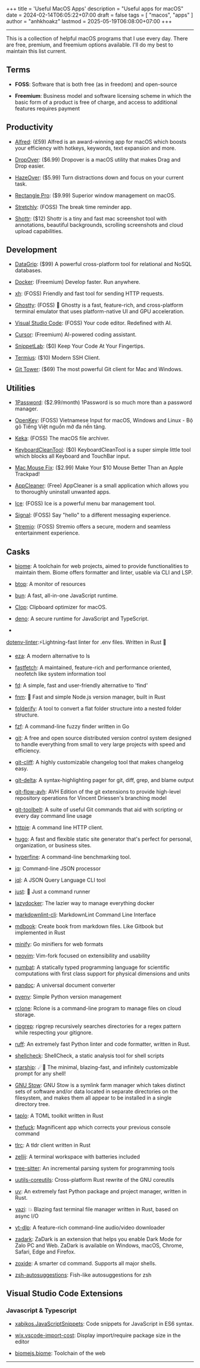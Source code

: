 +++
title = 'Useful MacOS Apps'
description = "Useful apps for macOS"
date = 2024-02-14T06:05:22+07:00
draft = false
tags = [ "macos", "apps" ]
author = "anhkhoakz"
lastmod = 2025-05-19T06:08:00+07:00
+++

---

This is a collection of helpful macOS programs that I use every day. There are
free, premium, and freemium options available. I'll do my best to maintain this
list current.

## Terms

- **FOSS**: Software that is both free (as in freedom) and open-source

- **Freemium**: Business model and software licensing scheme in which the basic
form of a product is free of charge, and access to additional features requires
payment

## Productivity

- [Alfred](https://www.alfredapp.com/): (£59) Alfred is an award-winning app for
macOS which boosts your efficiency with hotkeys, keywords, text expansion and
more.

- [DropOver](https://dropoverapp.com/): ($6.99) Dropover is a macOS utility that
makes Drag and Drop easier.

- [HazeOver](https://hazeover.com/): ($5.99) Turn distractions down and focus on
your current task.

- [Rectangle Pro](https://rectangleapp.com/pro): ($9.99) Superior window
management on macOS.

- [Stretchly](https://github.com/hovancik/stretchly): (FOSS) The break time
reminder app.

- [Shottr](https://shottr.cc/): ($12) Shottr is a tiny and fast mac screenshot
tool with annotations, beautiful backgrounds, scrolling screenshots and cloud
upload capabilities.

## Development

- [DataGrip](https://www.jetbrains.com/datagrip/): ($99) A powerful
cross-platform tool for relational and NoSQL databases.

- [Docker](https://www.docker.com/): (Freemium) Develop faster. Run anywhere.

- [xh](https://github.com/ducaale/xh): (FOSS) Friendly and fast tool for sending
HTTP requests.

- [Ghostty](https://github.com/ghostty-org/ghostty): (FOSS) 👻 Ghostty is a fast,
feature-rich, and cross-platform terminal emulator that uses platform-native UI
and GPU acceleration.

- [Visual Studio Code](https://code.visualstudio.com/): (FOSS) Your code editor.
Redefined with AI.

- [Cursor](https://www.cursor.com/): (Freemium) AI-powered coding assistant.

- [SnippetLab](https://www.renfei.org/snippets-lab/): ($0) Keep Your Code At
Your Fingertips.

- [Termius](https://termius.com/): ($10) Modern SSH Client.

- [Git Tower](https://www.git-tower.com/pricing/mac): ($69) The most powerful
Git client for Mac and Windows.

## Utilities

- [1Password](https://1password.com/): ($2.99/month) 1Password is so much more
than a password manager.

- [OpenKey](https://github.com/tuyenvm/OpenKey): (FOSS) Vietnamese Input for
macOS, Windows and Linux - Bộ gõ Tiếng Việt nguồn mở đa nền tảng.

- [Keka](https://github.com/aonez/Keka): (FOSS) The macOS file archiver.

- [KeyboardCleanTool](https://folivora.ai/keyboardcleantool): ($0)
KeyboardCleanTool is a super simple little tool which blocks all Keyboard and
TouchBar input.

- [Mac Mouse Fix](https://macmousefix.com/): ($2.99) Make Your $10 Mouse Better
Than an Apple Trackpad!

- [AppCleaner](https://freemacsoft.net/appcleaner/): (Free) AppCleaner is a
small application which allows you to thoroughly uninstall unwanted apps.

- [Ice](https://github.com/jordanbaird/Ice): (FOSS) Ice is a powerful menu bar
management tool.

- [Signal](https://signal.org/): (FOSS) Say "hello" to a different messaging
experience.

- [Stremio](https://www.stremio.com/): (FOSS) Stremio offers a secure, modern
and seamless entertainment experience.

## Casks

- [biome](https://github.com/biomejs/biome): A toolchain for web projects, aimed
to provide functionalities to maintain them. Biome offers formatter and linter,
usable via CLI and LSP.

- [btop](https://github.com/aristocratos/btop): A monitor of resources

- [bun](https://bun.sh/): A fast, all-in-one JavaScript runtime.

- [Clop](https://github.com/FuzzyIdeas/Clop): Clipboard optimizer for macOS.

- [deno](https://deno.com/): A secure runtime for JavaScript and TypeScript.

-

[dotenv-linter](https://github.com/dotenv-linter/dotenv-linter):⚡️Lightning-fast
linter for .env files. Written in Rust 🦀

- [eza](https://github.com/eza-community/eza): A modern alternative to ls

- [fastfetch](https://github.com/fastfetch-cli/fastfetch): A maintained,
feature-rich and performance oriented, neofetch like system information tool

- [fd](https://github.com/sharkdp/fd): A simple, fast and user-friendly
alternative to 'find'

- [fnm](https://github.com/Schniz/fnm): 🚀 Fast and simple Node.js version
manager, built in Rust

- [folderify](https://github.com/lindenlab/folderify): A tool to convert a flat
folder structure into a nested folder structure.

- [fzf](https://github.com/junegunn/fzf): A command-line fuzzy finder written in
Go

- [git](https://git-scm.com/): A free and open source distributed version
control system designed to handle everything from small to very large projects
with speed and efficiency.

- [git-cliff](https://github.com/orhun/git-cliff): A highly customizable
changelog tool that makes changelog easy.

- [git-delta](https://github.com/dandavison/delta): A syntax-highlighting pager
for git, diff, grep, and blame output

- [git-flow-avh](https://github.com/petervanderdoes/gitflow-avh): AVH Edition of
the git extensions to provide high-level repository operations for Vincent
Driessen's branching model

- [git-toolbelt](https://github.com/nvie/git-toolbelt/tree/main): A suite of
useful Git commands that aid with scripting or every day command line usage

- [httpie](https://httpie.io/): A command line HTTP client.

- [hugo](https://gohugo.io/): A fast and flexible static site generator that's
perfect for personal, organization, or business sites.

- [hyperfine](https://github.com/sharkdp/hyperfine): A command-line benchmarking
tool.

- [jq](https://github.com/jqlang/jq): Command-line JSON processor

- [jql](https://github.com/yamafaktory/jql): A JSON Query Language CLI tool

- [just](https://github.com/casey/just): 🤖 Just a command runner

- [lazydocker](https://github.com/jesseduffield/lazydocker): The lazier way to
manage everything docker

- [markdownlint-cli](https://github.com/igorshubovych/markdownlint-cli):
MarkdownLint Command Line Interface

- [mdbook](https://github.com/rust-lang/mdBook): Create book from markdown
files. Like Gitbook but implemented in Rust

- [minify](https://github.com/tdewolff/minify): Go minifiers for web formats

- [neovim](https://neovim.io/): Vim-fork focused on extensibility and usability

- [numbat](https://github.com/sharkdp/numbat/tree/master): A statically typed
programming language for scientific computations with first class support for
physical dimensions and units

- [pandoc](https://pandoc.org/): A universal document converter

- [pyenv](https://github.com/pyenv/pyenv): Simple Python version management

- [rclone](https://rclone.org/): Rclone is a command-line program to manage
files on cloud storage.

- [ripgrep](https://github.com/BurntSushi/ripgrep): ripgrep recursively searches
directories for a regex pattern while respecting your gitignore.

- [ruff](https://github.com/astral-sh/ruff): An extremely fast Python linter and
code formatter, written in Rust.

- [shellcheck](https://github.com/koalaman/shellcheck): ShellCheck, a static
analysis tool for shell scripts

- [starship](https://github.com/starship/starship): ☄🌌️ The minimal,
blazing-fast, and infinitely customizable prompt for any shell!

- [GNU Stow](https://www.gnu.org/software/stow/): GNU Stow is a symlink farm
manager which takes distinct sets of software and/or data located in separate
directories on the filesystem, and makes them all appear to be installed in a
single directory tree.

- [taplo](https://github.com/tamasfe/taplo): A TOML toolkit written in Rust

- [thefuck](https://github.com/nvbn/thefuck): Magnificent app which corrects
your previous console command

- [tlrc](https://github.com/tldr-pages/tlrc): A tldr client written in Rust

- [zellij](https://github.com/zellij-org/zellij/): A terminal workspace with
batteries included

- [tree-sitter](https://github.com/tree-sitter/tree-sitter): An incremental
parsing system for programming tools

- [uutils-coreutils](https://github.com/uutils/coreutils): Cross-platform Rust
rewrite of the GNU coreutils

- [uv](https://github.com/astral-sh/uv): An extremely fast Python package and
project manager, written in Rust.

- [yazi](https://github.com/sxyazi/yazi): 💥 Blazing fast terminal file manager
written in Rust, based on async I/O

- [yt-dlp](https://github.com/yt-dlp/yt-dlp): A feature-rich command-line
audio/video downloader

- [zadark](https://github.com/quaric/zadark): ZaDark is an extension that helps
you enable Dark Mode for Zalo PC and Web. ZaDark is available on Windows, macOS,
Chrome, Safari, Edge and Firefox.

- [zoxide](https://github.com/ajeetdsouza/zoxide): A smarter cd command.
Supports all major shells.

- [zsh-autosuggestions](https://github.com/zsh-users/zsh-autosuggestions):
Fish-like autosuggestions for zsh

## Visual Studio Code Extensions

### Javascript & Typescript

- [xabikos.JavaScriptSnippets](https://marketplace.visualstudio.com/items/?itemName=xabikos.JavaScriptSnippets):
Code snippets for JavaScript in ES6 syntax.

- [wix.vscode-import-cost](https://marketplace.visualstudio.com/items/?itemName=wix.vscode-import-cost):
Display import/require package size in the editor

- [biomejs.biome](https://marketplace.visualstudio.com/items/?itemName=biomejs.biome):
Toolchain of the web

---
